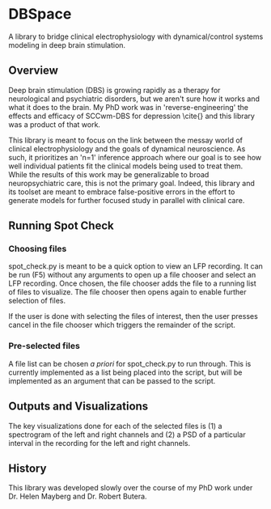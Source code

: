 # DBSpace
A library to bridge clinical electrophysiology with dynamical/control systems modeling in deep brain stimulation.


## Overview
Deep brain stimulation (DBS) is growing rapidly as a therapy for neurological and psychiatric disorders, but we aren't sure how it works and what it does to the brain.
My PhD work was in 'reverse-engineering' the effects and efficacy of SCCwm-DBS for depression \cite{} and this library was a product of that work.

This library is meant to focus on the link between the messay world of clinical electrophysiology and the goals of dynamical neuroscience.
As such, it prioritizes an 'n=1' inference approach where our goal is to see how well individual patients fit the clinical models being used to treat them.
While the results of this work may be generalizable to broad neuropsychiatric care, this is not the primary goal.
Indeed, this library and its toolset are meant to embrace false-positive errors in the effort to generate models for further focused study in parallel with clinical care.

## Running Spot Check

### Choosing files
spot_check.py is meant to be a quick option to view an LFP recording. It can be run (F5) without any arguments to open up a file chooser and select an LFP recording. Once chosen, the file chooser adds the file to a running list of files to visualize. The file chooser then opens again to enable further selection of files.

If the user is done with selecting the files of interest, then the user presses cancel in the file chooser which triggers the remainder of the script.

### Pre-selected files
A file list can be chosen *a priori* for spot_check.py to run through. This is currently implemented as a list being placed into the script, but will be implemented as an argument that can be passed to the script.

## Outputs and Visualizations
The key visualizations done for each of the selected files is (1) a spectrogram of the left and right channels and (2) a PSD of a particular interval in the recording for the left and right channels.

## History

This library was developed slowly over the course of my PhD work under Dr. Helen Mayberg and Dr. Robert Butera.
